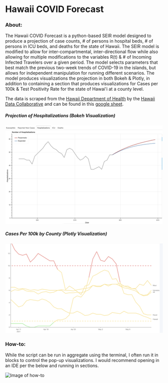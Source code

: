 # Hawaii COVID Forecast
### About:
The Hawaii COVID Forecast is a python-based SEIR model designed to produce a projection of case counts, # of persons in hospital beds, # of persons in ICU beds, and deaths for the state of Hawaii. The SEIR model is modified to allow for inter-compartmental, inter-directional flow while also allowing for multiple modifications to the variables R(t) & # of Incoming Infected Travelers over a given period. The model selects parameters that best match the previous two-week trends of COVID-19 in the islands, but allows for independent manipulation for running different scenarios. The model produces visualizations the projection in both Bokeh & Plotly, in addition to containing a section that produces visualizations for Cases per 100k & Test Positivity Rate for the state of Hawai'i at a county level.

The data is scraped from the [Hawaii Department of Health](https://health.hawaii.gov/coronavirusdisease2019/what-you-should-know/current-situation-in-hawaii/) by the [Hawaii Data Collaborative](https://www.hawaiidata.org/) and can be found in this [google sheet](https://docs.google.com/spreadsheets/d/1sd-L317Je9ZhiQh3_uH9jTkl3ckc_o3sgrVauShcwCk/edit#gid=0).

##### Projection of Hospitalizations (Bokeh Visualization)
![Image of Bokeh Vis (Hospitalizations)](./bokeh_hospitalizations.png)

##### Cases Per 100k by County (Plotly Visualization)
![Image of Plotly Vis (Cases per 100k)](./cases_per_100k.png)

### How-to:
While the script can be run in aggregate using the terminal, I often run it in blocks to control the pop-up visualizations. I would recommend opening in an IDE per the below and running in sections.

![Image of how-to](./how_to)

